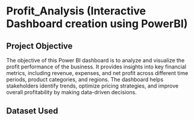# Profit_Analysis (Interactive Dashboard creation using PowerBI)
## Project Objective
The objective of this Power BI dashboard is to analyze and visualize the profit performance of the business. It provides insights into key financial metrics, including revenue, expenses, and net profit across different time periods, product categories, and regions. The dashboard helps stakeholders identify trends, optimize pricing strategies, and improve overall profitability by making data-driven decisions.

## Dataset Used
